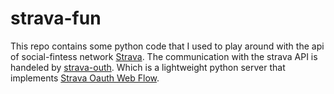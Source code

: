 # strava-fun

This repo contains some python code that I used to play around with the api of social-fintess network [Strava](https://en.wikipedia.org/wiki/Strava). The communication with the strava API is handeled by [strava-outh](https://github.com/sladkovm/strava-oauth). Which is a lightweight python server that implements [Strava Oauth Web Flow](http://developers.strava.com/docs/authentication/).

